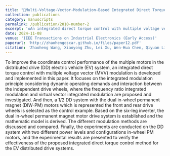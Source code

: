 ```yaml
---
title: "📌Multi-Voltage-Vector-Modulation-Based Integrated Direct Torque Control of Dual In-wheel PM Motors for Distributed Drive Electric Vehicles"
collection: publications
category: manuscripts
permalink: /publication/2010-number-2
excerpt: '⚙️An integrated direct torque control with multiple voltage vector (MVV) modulation was developed.'
date: 2024-11-08
venue: 'IEEE Transactions on Industrial Electronics (Early Access)'
paperurl: 'http://zhaohengoscar.github.io/files/paper12.pdf'
citation: 'Zhaoheng Wang, Xiaoyong Zhu, Lei Xu, Wen-Hua Chen, Qiyuan Liu, Li Quan. &quot;Multi-Voltage-Vector-Modulation-Based Integrated Direct Torque Control of Dual In-wheel PM Motors for Distributed Drive Electric Vehicles.&quot; <i>IEEE Transactions on Industrial Electronics (Early Access)</i>, doi: 10.1109/TIE.2024.3482000.'
---
```


To improve the coordinate control performance of the multiple motors in the distributed drive (DD) electric vehicle (EV) system, an integrated direct torque control with multiple voltage vector (MVV) modulation is developed and implemented in this paper. It focuses on the integrated modulation principle considering dynamic operating demands and interaction between the independent drive wheels, where the frequency ratio integrated modulation and virtual vector integrated modulation are proposed and investigated. And then, a 1/2 DD system with the dual in-wheel permanent magnet (DIW-PM) motors which is represented the front and rear drive wheels is selected as the control example. Based on the six-leg inverter, the dual in-wheel permanent magnet motor drive system is established and the mathematic model is derived. The different modulation methods are discussed and compared. Finally, the experiments are conducted on the DD system with two different power levels and configurations in-wheel PM motors, and the experimental results are presented to verify the effectiveness of the proposed integrated direct torque control method for the EV distributed drive systems.
